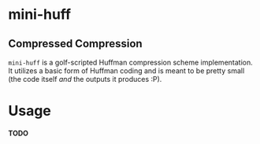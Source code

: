 
# mini-huff

## Compressed Compression

`mini-huff` is a golf-scripted Huffman compression scheme implementation. It utilizes a basic form of Huffman coding and is meant to be pretty small (the code itself *and* the outputs it produces :P).

# Usage

#### TODO
